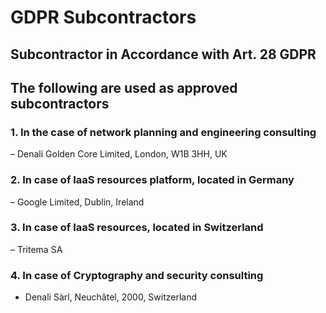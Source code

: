 # GDPR Subcontractors

## Subcontractor in Accordance with Art. 28 GDPR

## The following are used as approved subcontractors

### 1. In the case of network planning and engineering consulting

 – Denali Golden Core Limited, London, W1B 3HH, UK

### 2. In case of IaaS resources platform, located in Germany

 – Google Limited, Dublin, Ireland

### 3. In case of IaaS resources, located in Switzerland

 – Tritema SA

### 4. In case of Cryptography and security consulting

 - Denali Sàrl, Neuchâtel, 2000, Switzerland

